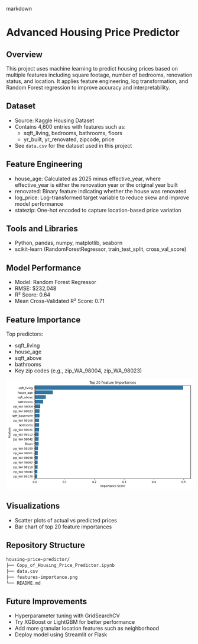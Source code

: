 markdown
# Advanced Housing Price Predictor

## Overview
This project uses machine learning to predict housing prices based on multiple features including square footage, number of bedrooms, renovation status, and location. It applies feature engineering, log transformation, and Random Forest regression to improve accuracy and interpretability.

## Dataset
- Source: Kaggle Housing Dataset
- Contains 4,600 entries with features such as:
  - sqft_living, bedrooms, bathrooms, floors
  - yr_built, yr_renovated, zipcode, price
- See `data.csv` for the dataset used in this project

## Feature Engineering
- house_age: Calculated as 2025 minus effective_year, where effective_year is either the renovation year or the original year built
- renovated: Binary feature indicating whether the house was renovated
- log_price: Log-transformed target variable to reduce skew and improve model performance
- statezip: One-hot encoded to capture location-based price variation

## Tools and Libraries
- Python, pandas, numpy, matplotlib, seaborn
- scikit-learn (RandomForestRegressor, train_test_split, cross_val_score)

## Model Performance
- Model: Random Forest Regressor
- RMSE: $232,048
- R² Score: 0.64
- Mean Cross-Validated R² Score: 0.71

## Feature Importance
Top predictors:
- sqft_living
- house_age
- sqft_above
- bathrooms
- Key zip codes (e.g., zip_WA_98004, zip_WA_98023)

![Feature Importance](features-importance.png)

## Visualizations
- Scatter plots of actual vs predicted prices
- Bar chart of top 20 feature importances

## Repository Structure
```
housing-price-predictor/
├── Copy_of_Housing_Price_Predictor.ipynb
├── data.csv
├── features-importance.png
└── README.md
```

## Future Improvements
- Hyperparameter tuning with GridSearchCV
- Try XGBoost or LightGBM for better performance
- Add more granular location features such as neighborhood
- Deploy model using Streamlit or Flask
